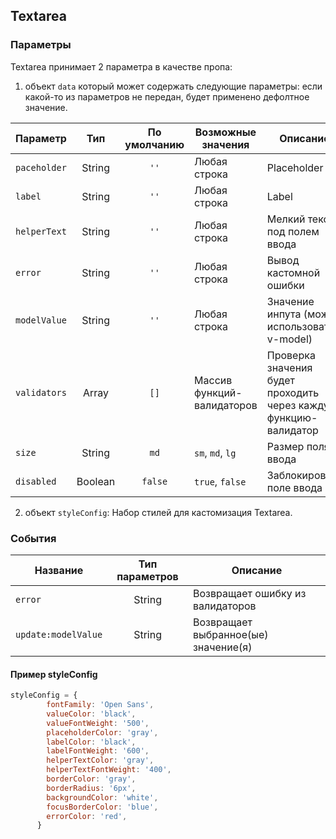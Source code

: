 ## Textarea

### Параметры
Textarea принимает 2 параметра в качестве пропа:
1. объект `data` который может содержать следующие параметры:
   если какой-то из параметров не передан, будет применено дефолтное значение.

| Параметр       |   Тип   | По умолчанию | Возможные значения         | Описание                                                         |
|----------------|:-------:|:------------:|----------------------------|------------------------------------------------------------------|
| ``paceholder`` | String  |    ``''``    | Любая строка               | Placeholder                                                      |
| ``label``      | String  |    ``''``    | Любая строка               | Label                                                            |
| ``helperText`` | String  |    ``''``    | Любая строка               | Мелкий текст под полем ввода                                     |
| ``error``      | String  |    ``''``    | Любая строка               | Вывод кастомной ошибки                                           |
| ``modelValue`` | String  |    ``''``    | Любая строка               | Значение инпута (можно использовать v-model)                     |
| ``validators`` |  Array  |    ``[]``    | Массив функций-валидаторов | Проверка значения будет проходить через каждую функцию-валидатор |
| ``size``       | String  |    ``md``    | ``sm``, ``md``, ``lg``     | Размер поля ввода                                                |
| ``disabled``   | Boolean |  ``false``   | ``true``, ``false``        | Заблокировать поле ввода                                         |

2. объект `styleConfig`:
Набор стилей для кастомизация Textarea.

### События

| Название              | Тип параметров | Описание                             |
|-----------------------|:--------------:|--------------------------------------|
| ``error``             |     String     | Возвращает ошибку из валидаторов     |
| ``update:modelValue`` |     String     | Возвращает выбранное(ые) значение(я) |

#### Пример styleConfig

````javascript
styleConfig = {
        fontFamily: 'Open Sans',
        valueColor: 'black',
        valueFontWeight: '500',
        placeholderColor: 'gray',
        labelColor: 'black',
        labelFontWeight: '600',
        helperTextColor: 'gray',
        helperTextFontWeight: '400',
        borderColor: 'gray',
        borderRadius: '6px',
        backgroundColor: 'white',
        focusBorderColor: 'blue',
        errorColor: 'red',
      }
````